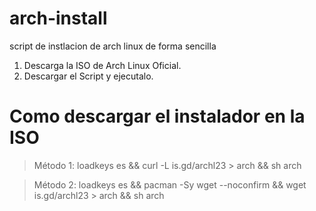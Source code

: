 # arch-install
script de instlacion de arch linux de forma sencilla

1. Descarga la ISO de Arch Linux Oficial.
2. Descargar el Script y ejecutalo.

# Como descargar el instalador en la ISO

> Método 1:
loadkeys es && curl -L is.gd/archl23 > arch && sh arch

> Método 2:
loadkeys es && pacman -Sy wget --noconfirm && wget is.gd/archl23 > arch && sh arch
